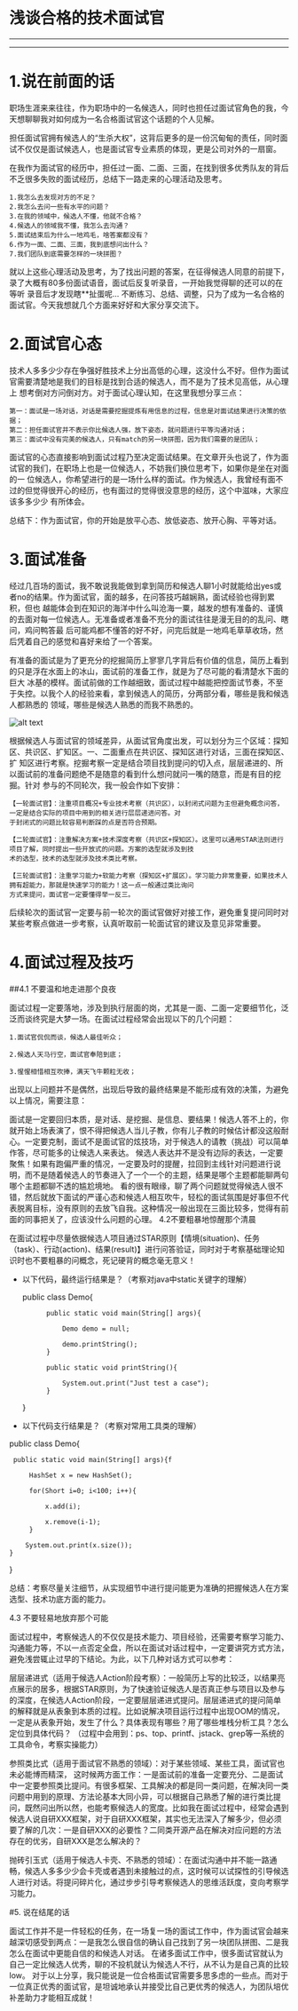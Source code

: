 
浅谈合格的技术面试官
================

***

***

# 1.说在前面的话

职场生涯来来往往，作为职场中的一名候选人，同时也担任过面试官角色的我，今天想聊聊我对如何成为一名合格面试官这个话题的个人见解。

担任面试官拥有候选人的“生杀大权”，这背后更多的是一份沉甸甸的责任，同时面试不仅仅是面试候选人，也是面试官专业素质的体现，更是公司对外的一扇窗。

在我作为面试官的经历中，担任过一面、二面、三面，在找到很多优秀队友的背后不乏很多失败的面试经历，总结下一路走来的心理活动及思考。

    1.我怎么去发现对方的不足？
    2.我怎么去问一些有水平的问题？
    3.在我的领域中，候选人不懂，他就不合格？
    4.候选人的领域我不懂，我怎么去沟通？
    5.面试结束后为什么一地鸡毛，啥答案都没有？
    6.作为一面、二面、三面，我到底想问出什么？
    7.我们团队到底需要怎样的一块拼图？

就以上这些心理活动及思考，为了找出问题的答案，在征得候选人同意的前提下，录了大概有80多份面试语音，面试后反复听录音，一开始我觉得聊的还可以的在等听
录音后才发现瞎**扯蛋呢... 不断练习、总结、调整，只为了成为一名合格的面试官。今天我想就几个方面来好好和大家分享交流下。


# 2.面试官心态

技术人多多少少存在争强好胜技术上分出高低的心理，这没什么不好。但作为面试官需要清楚地是我们的目标是找到合适的候选人，而不是为了技术见高低，从心理上
想考倒对方问倒对方。对于面试心理认知，在这里我想分享三点：

    第一：面试是一场对话，对话是需要挖掘提炼有用信息的过程，信息是对面试结果进行决策的依据；
    第二：担任面试官并不表示你比候选人强，放下姿态，就问题进行平等沟通对话；
    第三：面试中没有完美的候选人，只有match的另一块拼图，因为我们需要的是团队；

面试官的心态直接影响到面试过程乃至决定面试结果。在文章开头也说了，作为面试官的我们，在职场上也是一位候选人，不妨我们换位思考下，如果你是坐在对面的一
位候选人，你希望进行的是一场什么样的面试。作为候选人，我曾经有面不过的但觉得很开心的经历，也有面过的觉得很没意思的经历，这个中滋味，大家应该多多少少
有所体会。

总结下：作为面试官，你的开始是放平心态、放低姿态、放开心胸、平等对话。

# 3.面试准备

经过几百场的面试，我不敢说我能做到拿到简历和候选人聊1小时就能给出yes或者no的结果。作为面试官，面的越多，在问答技巧越娴熟，面试经验也得到累积，但也
越能体会到在知识的海洋中什么叫沧海一粟，越发的想有准备的、谨慎的去面对每一位候选人。无准备或者准备不充分的面试往往是漫无目的的乱问、瞎问，鸡问鸭答最
后可能鸡都不懂答的好不好，问完后就是一地鸡毛草草收场，然后凭着自己的感觉和喜好来给了一个答案。

有准备的面试是为了更充分的挖掘简历上寥寥几字背后有价值的信息，简历上看到的只是浮在水面上的冰山，面试前的准备工作，就是为了尽可能的看清楚水下面的巨大
冰基的模样。面试前做的工作越细致，面试过程中越能把控面试节奏，不至于失控。以我个人的经验来看，拿到候选人的简历，分两部分看，哪些是我和候选人都熟悉的
领域，哪些是候选人熟悉的而我不熟悉的。

![alt text](/Resource/2021/20210402001.png)

根据候选人与面试官的领域差异，从面试官角度出发，可以划分为三个区域：探知区、共识区、扩知区。一、二面重点在共识区、探知区进行对话，三面在探知区、扩
知区进行考察。挖掘考察一定是结合项目找到提问的切入点，层层递进的、所以面试前的准备问题绝不是随意的看到什么想问就问一嘴的随意，而是有目的挖掘。针对
参与的不同轮次，我一般会作如下安排：

    【一轮面试官】：注重项目概况+专业技术考察（共识区），以封闭式问题为主但避免概念问答，一定是结合实际的项目中用到的相关进行层层递进问答。对
    于封闭式的问题比较容易判断踩的点是否符合预期。

    【二轮面试官】：注重解决方案+技术深度考察（共识区+探知区）。这里可以通用STAR法则进行项目了解，同时提出一些开放式的问题。方案的选型就涉及到技
    术的选型，技术的选型就涉及技术类比考察。

    【三轮面试官】：注重学习能力+软能力考察（探知区+扩展区）。学习能力非常重要，如果技术人拥有超能力，那就是快速学习的能力！这一点一般通过类比询问
    方式来提问，面试官一定要懂得举一反三。

后续轮次的面试官一定要与前一轮次的面试官做好对接工作，避免重复提问同时对某些考察点做进一步考察，认真听取前一轮面试官的建议及意见非常重要。

# 4.面试过程及技巧

##4.1 不要温和地走进那个良夜

面试过程一定要落地，涉及到执行层面的岗，尤其是一面、二面一定要细节化，泛泛而谈终究是大梦一场。在面试过程经常会出现以下的几个问题：

    1.面试官侃侃而谈，候选人最佳听众；

    2.候选人天马行空，面试官奉陪到底；

    3.惺惺相惜相互吹捧，满天飞牛颗粒无收；

出现以上问题并不是偶然，出现后导致的最终结果是不能形成有效的决策，为避免以上情况，需要注意：

面试是一定要回归本质，是对话、是挖掘、是信息、要结果！候选人答不上的，你就开始上场表演了，恨不得把候选人当儿子教，你有儿子教的时候估计都没这般耐心。一定要克制，面试不是面试官的炫技场，对于候选人的请教（挑战）可以简单作答，尽可能多的让候选人来表达。
候选人表达并不是没有边际的表达，一定要聚焦！如果有跑偏严重的情况，一定要及时的提醒，拉回到主线针对问题进行说明，而不是随着候选人的节奏进入了一个一个的主题，结果是哪个主题都能聊两句哪个主题都聊不透的尴尬境地。
看的很有眼缘，聊了两个问题就觉得候选人很不错，然后就放下面试的严谨心态和候选人相互吹牛，轻松的面试氛围是好事但不代表脱离目标，没有原则的去放飞自我。这种情况一般出现在三面比较多，觉得有前面的同事把关了，应该没什么问题的心理。
4.2不要粗暴地惊醒那个清晨

在面试过程中尽量依据候选人项目通过STAR原则【情境(situation)、任务（task）、行动(action)、结果(result)】进行问答验证，同时对于考察基础理论知识时也不要粗暴的问概念，死记硬背的概念毫无意义！

* 以下代码，最终运行结果是？（考察对java中static关键字的理解）

    public class Demo{

            public static void main(String[] args){

                Demo demo = null;

                demo.printString();
            }

            public static void printString(){

                System.out.print("Just test a case");
            }
    }


* 以下代码支行结果是？（考察对常用工具类的理解）

 public class Demo{

     public static void main(String[] args){f

         HashSet x = new HashSet();

         for(Short i=0; i<100; i++){

             x.add(i);

             x.remove(i-1);
         }

        System.out.print(x.size());
    }

}

总结：考察尽量关注细节，从实现细节中进行提问能更为准确的把握候选人在方案选型、技术功底方面的能力。

4.3 不要轻易地放弃那个可能

面试过程中，考察候选人的不仅仅是技术能力、项目经验，还需要考察学习能力、沟通能力等，不以一点否定全盘，所以在面试对话过程中，一定要讲究方式方法，避免浅尝辄止过早的下结论。为此，以下几种对话方式可以参考：

层层递进式（适用于候选人Action阶段考察）：一般简历上写的比较泛，以结果亮点展示的居多，根据STAR原则，为了快速验证候选人是否真正参与项目以及参与的深度，在候选人Action阶段，一定要层层递进式提问。层层递进式的提问简单的解释就是从表象到本质的过程。比如说解决项目运行过程中出现OOM的情况，一定是从表象开始，发生了什么？具体表现有哪些？用了哪些堆栈分析工具？怎么定位到具体代码？ （过程中会用到：ps、top、printf、jstack、grep等一系统的工具命令，考察实操能力）

参照类比式（适用于面试官不熟悉的领域）：对于某些领域、某些工具，面试官也未必能博而精深， 这时候两方面工作：一是面试前的准备一定要充分、二是面试中一定要参照类比提问。有很多框架、工具解决的都是同一类问题，在解决同一类问题中用到的原理、方法论基本大同小异，可以根据自己熟悉了解的进行类比提问，既然问出所以然，也能考察候选人的宽度。比如我在面试过程中，经常会遇到候选人说自研XXX框架，对于自研XXX框架，其实也无法深入了解多少，但必须要了解的几次：一是自研XXX的必要性？二同类开源产品在解决对应问题的方法存在的优劣，自研XXX是怎么解决的？

抛砖引玉式（适用于候选人卡壳、不熟悉的领域）：在面试沟通中并不能一路通畅，候选人多多少少会卡壳或者遇到未接触过的点，这时候可以试探性的引导候选人进行对话。将提问碎片化，通过步步引导考察候选人的思维活跃度，变向考察学习能力。


#5. 说在结尾的话

面试工作并不是一件轻松的任务，在一场复一场的面试工作中，作为面试官会越来越深切感受到两点：一是我怎么很自信的确认自己找到了另一块团队拼图、二是我怎么在面试中更能自信的和候选人对话。
在诸多面试工作中，很多面试官就认为自己一定比候选人优秀，聊的不投机就认为候选人不行，从不认为是自己真的比较low。
对于以上分享，我只能说是一位合格面试官需要多思多虑的一些点。而对于一位真正优秀的面试官，是坦诚地承认并接受比自己更优秀的候选人，为团队培优补差助力才能相互成就！


